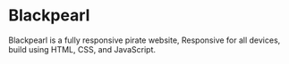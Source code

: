 # Blackpearl
Blackpearl is a fully responsive pirate website, Responsive for all devices, build using HTML, CSS, and JavaScript.

